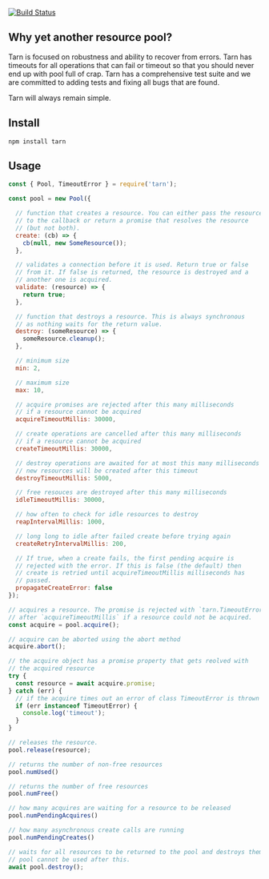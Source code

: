 [![Build Status](https://travis-ci.org/Vincit/tarn.js.svg?branch=master)](https://travis-ci.org/Vincit/tarn.js)

## Why yet another resource pool?

Tarn is focused on robustness and ability to recover from errors. Tarn has timeouts for all operations
that can fail or timeout so that you should never end up with pool full of crap. Tarn has a comprehensive
test suite and we are committed to adding tests and fixing all bugs that are found.

Tarn will always remain simple.

## Install

```
npm install tarn
```

## Usage

```js
const { Pool, TimeoutError } = require('tarn');

const pool = new Pool({

  // function that creates a resource. You can either pass the resource
  // to the callback or return a promise that resolves the resource
  // (but not both).
  create: (cb) => {
    cb(null, new SomeResource());
  },

  // validates a connection before it is used. Return true or false
  // from it. If false is returned, the resource is destroyed and a
  // another one is acquired.
  validate: (resource) => {
    return true;
  },

  // function that destroys a resource. This is always synchronous
  // as nothing waits for the return value.
  destroy: (someResource) => {
    someResource.cleanup();
  },

  // minimum size
  min: 2,

  // maximum size
  max: 10,

  // acquire promises are rejected after this many milliseconds
  // if a resource cannot be acquired
  acquireTimeoutMillis: 30000,

  // create operations are cancelled after this many milliseconds
  // if a resource cannot be acquired
  createTimeoutMillis: 30000,

  // destroy operations are awaited for at most this many milliseconds
  // new resources will be created after this timeout
  destroyTimeoutMillis: 5000,

  // free resouces are destroyed after this many milliseconds
  idleTimeoutMillis: 30000,

  // how often to check for idle resources to destroy
  reapIntervalMillis: 1000,

  // long long to idle after failed create before trying again
  createRetryIntervalMillis: 200,

  // If true, when a create fails, the first pending acquire is
  // rejected with the error. If this is false (the default) then
  // create is retried until acquireTimeoutMillis milliseconds has
  // passed.
  propagateCreateError: false
});

// acquires a resource. The promise is rejected with `tarn.TimeoutError`
// after `acquireTimeoutMillis` if a resource could not be acquired.
const acquire = pool.acquire();

// acquire can be aborted using the abort method
acquire.abort();

// the acquire object has a promise property that gets reolved with
// the acquired resource
try {
  const resource = await acquire.promise;
} catch (err) {
  // if the acquire times out an error of class TimeoutError is thrown
  if (err instanceof TimeoutError) {
    console.log('timeout');
  }
}

// releases the resource.
pool.release(resource);

// returns the number of non-free resources
pool.numUsed()

// returns the number of free resources
pool.numFree()

// how many acquires are waiting for a resource to be released
pool.numPendingAcquires()

// how many asynchronous create calls are running
pool.numPendingCreates()

// waits for all resources to be returned to the pool and destroys them.
// pool cannot be used after this.
await pool.destroy();
```
